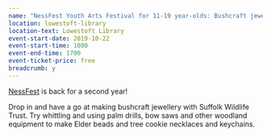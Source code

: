 ```yaml
---
name: "NessFest Youth Arts Festival for 11-19 year-olds: Bushcraft jewellery workshop with Suffolk Wildlife Trust"
location: lowestoft-library
location-text: Lowestoft Library
event-start-date: 2019-10-22
event-start-time: 1000
event-end-time: 1700
event-ticket-price: free
breadcrumb: y
---
```


[NessFest](https://www.facebook.com/NessFestLowestoft/) is back for a second year!

Drop in and have a go at making bushcraft jewellery with Suffolk Wildlife Trust. Try whittling and using palm drills, bow saws and other woodland equipment to make Elder beads and tree cookie necklaces and keychains.

